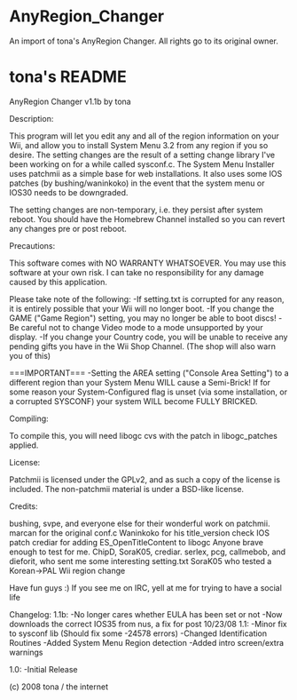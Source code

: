 # AnyRegion_Changer
An import of tona's AnyRegion Changer.  All rights go to its original owner.

# tona's README
AnyRegion Changer v1.1b
by tona

Description:

This program will let you edit any and all of the region information on your 
Wii, and allow you to install System Menu 3.2 from any region if you so
desire. The setting changes are the result of a setting change library I've
been working on for a while called sysconf.c. The System Menu Installer
uses patchmii as a simple base for web installations. It also uses some
IOS patches (by bushing/waninkoko) in the event that the system menu 
or IOS30 needs to be downgraded. 

The setting changes are non-temporary, i.e. they persist after system
reboot. You should have the Homebrew Channel installed so you can 
revert any changes pre or post reboot.

Precautions:

This software comes with NO WARRANTY WHATSOEVER. You may use this
software at your own risk. I can take no responsibility for any damage
caused by this application.

Please take note of the following:
-If setting.txt is corrupted for any reason, it is entirely possible that 
  your Wii will no longer boot. 
-If you change the GAME ("Game Region") setting, you may no longer be 
  able to boot discs!
-Be careful not to change Video mode to a mode unsupported by your
  display.
-If you change your Country code, you will be unable to receive any 
  pending gifts you have in the Wii Shop Channel. (The shop will also
  warn you of this)
  
===IMPORTANT===
-Setting the AREA setting ("Console Area Setting") to a different region 
  than your System Menu WILL cause a Semi-Brick! If for some reason 
  your System-Configured flag is unset (via some installation, or a 
  corrupted SYSCONF) your system WILL become FULLY BRICKED. 

Compiling:

To compile this, you will need libogc cvs with the patch in libogc_patches
applied.

License:

Patchmii is licensed under the GPLv2, and as such a copy of the license is
included. The non-patchmii material is under a BSD-like license.

Credits:

bushing, svpe, and everyone else for their wonderful work on patchmii.
marcan for the original conf.c
Waninkoko for his title_version check IOS patch
crediar for adding ES_OpenTitleContent to libogc
Anyone brave enough to test for me. ChipD, SoraK05, crediar.
serlex, pcg, callmebob, and dieforit, who sent me some interesting setting.txt
SoraK05 who tested a Korean->PAL Wii region change

Have fun guys :) 
If you see me on IRC, yell at me for trying to have a social life

Changelog:
1.1b:
-No longer cares whether EULA has been set or not
-Now downloads the correct IOS35 from nus, a fix for post 10/23/08
1.1:
-Minor fix to sysconf lib (Should fix some -24578 errors)
-Changed Identification Routines
-Added System Menu Region detection
-Added intro screen/extra warnings

1.0:
-Initial Release

(c) 2008 tona / the internet
